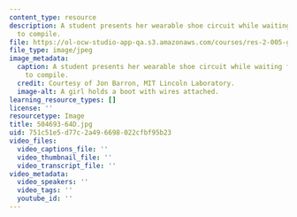 ```yaml
---
content_type: resource
description: A student presents her wearable shoe circuit while waiting for her code
  to compile.
file: https://ol-ocw-studio-app-qa.s3.amazonaws.com/courses/res-2-005-girls-who-build-make-your-own-wearables-workshop-spring-2015/751c51e5d77c2a496698022cfbf95b23_504693-64D.jpg
file_type: image/jpeg
image_metadata:
  caption: A student presents her wearable shoe circuit while waiting for her code
    to compile.
  credit: Courtesy of Jon Barron, MIT Lincoln Laboratory.
  image-alt: A girl holds a boot with wires attached.
learning_resource_types: []
license: ''
resourcetype: Image
title: 504693-64D.jpg
uid: 751c51e5-d77c-2a49-6698-022cfbf95b23
video_files:
  video_captions_file: ''
  video_thumbnail_file: ''
  video_transcript_file: ''
video_metadata:
  video_speakers: ''
  video_tags: ''
  youtube_id: ''
---
```

